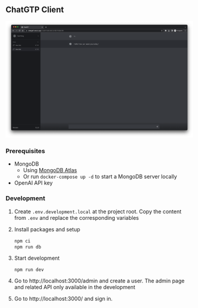 ## ChatGTP Client

![screenshot](./.github/docs/screenshot.png)

### Prerequisites

- MongoDB
  - Using [MongoDB Atlas](https://www.mongodb.com/)
  - Or run `docker-compose up -d` to start a MongoDB server locally
- OpenAI API key

<!-- ### Start with the Docker image


Replace below environment variables and run

```
docker run \
  --name chatgpt \
  -p 3000:3000 \
  -e DATABASE_URL=<mongodb://USERNAME:PASSWORD@HOST/DATABASE> \
  -e NEXTAUTH_SECRET=<any_string> \
  -e OPENAI_API_KEY=<key> \
  -it ghcr.io/pong420/chat-gpt-client:latest
``` -->

### Development

1. Create `.env.development.local` at the project root. Copy the content from `.env` and replace the corresponding variables

2. Install packages and setup

   ```
   npm ci
   npm run db
   ```

3. Start development

   ```
   npm run dev
   ```

4. Go to http://localhost:3000/admin and create a user. The admin page and related API only available in the development

5. Go to http://localhost:3000/ and sign in.
